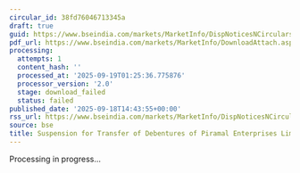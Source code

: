 ```yaml
---
circular_id: 38fd76046713345a
draft: true
guid: https://www.bseindia.com/markets/MarketInfo/DispNoticesNCirculars.aspx?Noticeid={6CC5F9A1-0080-42A8-9655-2DAA3ACC81A5}&noticeno=20250918-60&dt=09/18/2025&icount=60&totcount=63&flag=0
pdf_url: https://www.bseindia.com/markets/MarketInfo/DownloadAttach.aspx?id=20250918-60&attachedId=
processing:
  attempts: 1
  content_hash: ''
  processed_at: '2025-09-19T01:25:36.775876'
  processor_version: '2.0'
  stage: download_failed
  status: failed
published_date: '2025-09-18T14:43:55+00:00'
rss_url: https://www.bseindia.com/markets/MarketInfo/DispNoticesNCirculars.aspx?Noticeid={6CC5F9A1-0080-42A8-9655-2DAA3ACC81A5}&noticeno=20250918-60&dt=09/18/2025&icount=60&totcount=63&flag=0
source: bse
title: Suspension for Transfer of Debentures of Piramal Enterprises Limited
---
```


Processing in progress...
